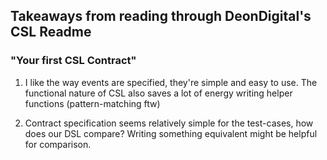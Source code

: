 ## Takeaways from reading through DeonDigital's CSL Readme


### "Your first CSL Contract"

1. I like the way events are specified, they're simple and easy to use.
   The functional nature of CSL also saves a lot of energy writing 
   helper functions (pattern-matching ftw)

2. Contract specification seems relatively simple for the test-cases, 
   how does our DSL compare? Writing something equivalent might
   be helpful for comparison.

